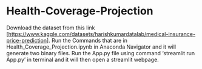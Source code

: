 # Health-Coverage-Projection
Download the dataset from this link [https://www.kaggle.com/datasets/harishkumardatalab/medical-insurance-price-prediction].
Run the Commands that are in Health_Coverage_Projection.ipynb in Anaconda Navigator and it will generate two binary files.
Run the App.py file using command ‘streamlit run App.py’ in terminal and it will then open a streamlit webpage.
